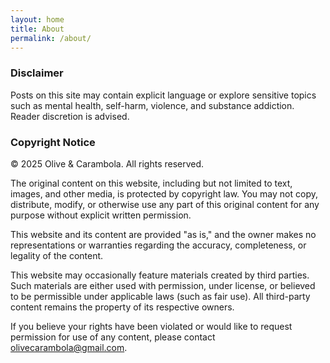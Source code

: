 ```yaml
---
layout: home
title: About
permalink: /about/
---
```

### Disclaimer

Posts on this site may contain explicit language or explore sensitive topics such as mental health, self-harm, violence, and substance addiction. Reader discretion is advised.

### Copyright Notice

&copy; 2025 Olive & Carambola. All rights reserved.

The original content on this website, including but not limited to text, images, and other media, is protected by copyright law. You may not copy, distribute, modify, or otherwise use any part of this original content for any purpose without explicit written permission.

This website and its content are provided "as is," and the owner makes no representations or warranties regarding the accuracy, completeness, or legality of the content.

This website may occasionally feature materials created by third parties. Such materials are either used with permission, under license, or believed to be permissible under applicable laws (such as fair use). All third-party content remains the property of its respective owners.

If you believe your rights have been violated or would like to request permission for use of any content, please contact [olivecarambola@gmail.com](mailto:olivecarambola@gmail.com).
